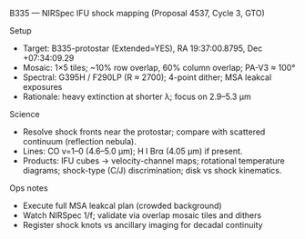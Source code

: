 B335 — NIRSpec IFU shock mapping (Proposal 4537, Cycle 3, GTO)

Setup
- Target: B335-protostar (Extended=YES), RA 19:37:00.8795, Dec +07:34:09.29
- Mosaic: 1×5 tiles; ~10% row overlap, 60% column overlap; PA-V3 ≈ 100°
- Spectral: G395H / F290LP (R ≈ 2700); 4-point dither; MSA leakcal exposures
- Rationale: heavy extinction at shorter λ; focus on 2.9–5.3 μm

Science
- Resolve shock fronts near the protostar; compare with scattered continuum (reflection nebula).
- Lines: CO v=1–0 (4.6–5.0 μm); H I Brα (4.05 μm) if present.
- Products: IFU cubes → velocity-channel maps; rotational temperature diagrams; shock-type (C/J) discrimination; disk vs shock kinematics.

Ops notes
- Execute full MSA leakcal plan (crowded background)
- Watch NIRSpec 1/f; validate via overlap mosaic tiles and dithers
- Register shock knots vs ancillary imaging for decadal continuity
